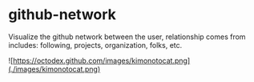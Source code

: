# github-network
Visualize the github network between the user, relationship comes from includes: following, projects, organization, folks, etc.

![https://octodex.github.com/images/kimonotocat.png](./images/kimonotocat.png)